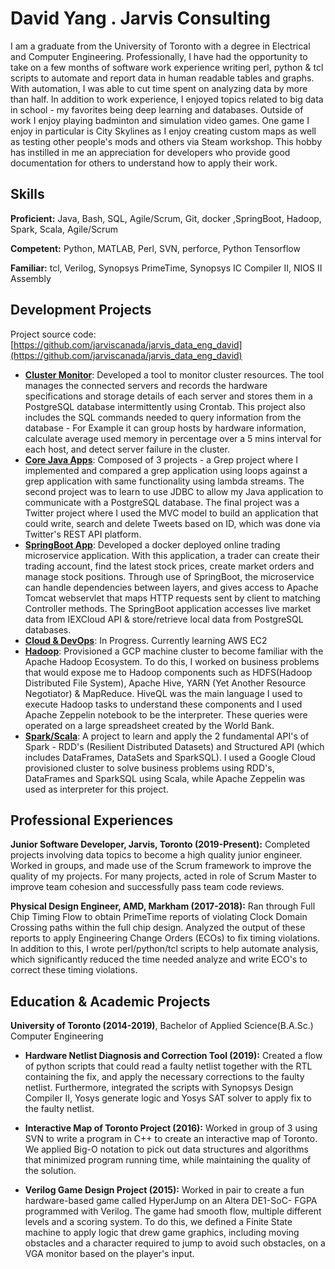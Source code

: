 # David Yang . Jarvis Consulting

I am a graduate from the University of Toronto with a degree in Electrical and Computer Engineering. Professionally, I have had the opportunity to take on a few months of software 
work experience writing perl, python & tcl scripts to automate and report data in human readable tables and graphs. With automation, I was able to cut time spent on analyzing 
data by more than half. In addition to work experience, I enjoyed topics related to big data in school - my favorites being deep learning and databases. Outside of work I enjoy 
playing badminton and simulation video games. One game I enjoy in particular is City Skylines as I enjoy creating custom maps as well as testing other people's mods and others 
via Steam workshop. This hobby has instilled in me an appreciation for developers who provide good documentation for others to understand how to apply their work.

## Skills

**Proficient:** Java, Bash, SQL, Agile/Scrum, Git, docker ,SpringBoot, Hadoop, Spark, Scala, Agile/Scrum

**Competent:** Python, MATLAB, Perl, SVN, perforce, Python Tensorflow

**Familiar:**  tcl, Verilog, Synopsys PrimeTime, Synopsys IC Compiler II, NIOS II Assembly

## Development Projects

Project source code: [https://github.com/jarviscanada/jarvis_data_eng_david](https://github.com/jarviscanada/jarvis_data_eng_david)

- **[Cluster Monitor](./linux_sql)**: Developed a tool to monitor cluster resources. The tool manages the connected servers and records the hardware specifications and storage details of each server and stores them in a PostgreSQL database intermittently using Crontab. This project also includes the SQL commands needed to query information from the database - For Example it can group hosts by hardware information, calculate average used memory in percentage over a 5 mins interval for each host, and detect server failure in the cluster.
- **[Core Java Apps](./core_java)**: Composed of 3 projects - a Grep project where I implemented and compared a grep application using loops against a grep application with same functionality using lambda streams. The second project was to learn to use JDBC to allow my Java application to communicate with a PostgreSQL database. The final project was a Twitter project where I used the MVC model to build an application that could write, search and delete Tweets based on ID, which was done via Twitter's REST API platform. 
- **[SpringBoot App](./springboot)**: Developed a docker deployed online trading microservice application. With this application, a trader can create their trading account, find the latest stock prices, create market orders and manage stock positions. Through use of SpringBoot, the microservice can handle dependencies between layers, and gives access to Apache Tomcat webservlet that maps HTTP requests sent by client to matching Controller methods. The SpringBoot application accesses live market data from IEXCloud API & store/retrieve local data from PostgreSQL databases. 
- **[Cloud & DevOps](./cloud_devops)**: In Progress. Currently learning AWS EC2
- **[Hadoop](./hadoop)**: Provisioned a GCP machine cluster to become familiar with the Apache Hadoop Ecosystem. To do this, I worked on business problems that would expose me to Hadoop components such as HDFS(Hadoop Distributed File System), Apache Hive, YARN (Yet Another Resource Negotiator) & MapReduce. HiveQL was the main language I used to execute Hadoop tasks to understand these components and I used Apache Zeppelin notebook to be the interpreter. These queries were operated on a large spreadsheet created by the World Bank.
- **[Spark/Scala](./spark)**: A project to learn and apply the 2 fundamental API's of Spark - RDD's (Resilient Distributed Datasets) and Structured API (which includes DataFrames, DataSets and SparkSQL). I used a Google Cloud provisioned cluster to solve business problems using RDD's, DataFrames and SparkSQL using Scala, while Apache Zeppelin was used as interpreter for this project.

## Professional Experiences

**Junior Software Developer,  Jarvis, Toronto (2019-Present):** Completed projects involving data topics to become a high quality junior engineer. Worked in groups, and made use of the Scrum framework to improve the quality of my projects. For many projects, acted in role of Scrum Master to improve team cohesion and successfully pass team code reviews.

**Physical Design Engineer, AMD, Markham (2017-2018):** Ran through Full Chip Timing Flow to obtain PrimeTime reports of violating Clock Domain Crossing paths within the full chip design. Analyzed the output of these reports to apply Engineering Change Orders (ECOs) to fix timing violations. In addition to this, I wrote perl/python/tcl scripts to help automate analysis, which significantly reduced the time needed analyze and write ECO's to correct these timing violations.

## Education & Academic Projects

**University of Toronto (2014-2019)**, Bachelor of Applied Science(B.A.Sc.) Computer Engineering

- **Hardware Netlist Diagnosis and Correction Tool (2019):** Created a flow of python scripts that could read a faulty netlist together with the RTL containing the fix, and apply the necessary corrections to the faulty netlist. Furthermore, integrated the scripts with Synopsys Design Compiler II, Yosys generate logic and Yosys SAT solver to apply fix to the faulty netlist.

- **Interactive Map of Toronto Project (2016):** Worked in group of 3 using SVN to write a program in C++ to create an interactive map of Toronto. We applied Big-O notation to pick out data structures and algorithms that minimized program running time, while maintaining the quality of the solution.

- **Verilog Game Design Project (2015):** Worked in pair to create a fun hardware-based game called HyperJump on an Altera DE1-SoC- FGPA programmed with Verilog. The game had smooth flow, multiple different levels and a scoring system. To do this, we defined a Finite State machine to apply logic that drew game graphics, including moving obstacles and a character required to jump to avoid such obstacles, on a VGA monitor based on the player's input.